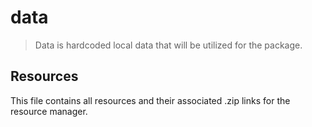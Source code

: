 # data

> Data is hardcoded local data that will be utilized for the package.


## Resources
This file contains all resources and their associated .zip links for the resource manager.